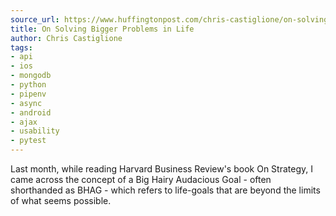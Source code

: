 ```yaml
---
source_url: https://www.huffingtonpost.com/chris-castiglione/on-solving-bigger-problem_b_8920038.html
title: On Solving Bigger Problems in Life
author: Chris Castiglione
tags:
- api
- ios
- mongodb
- python
- pipenv
- async
- android
- ajax
- usability
- pytest
---
```


Last month, while reading Harvard Business Review's book On Strategy, I came across the concept of a Big Hairy Audacious Goal - often shorthanded as BHAG - which refers to life-goals that are beyond the limits of what seems possible.
